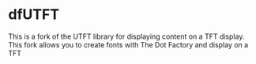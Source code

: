 # dfUTFT
This is a fork of the UTFT library for displaying content on a TFT display. This fork allows you to create fonts with The Dot Factory and display on a TFT
